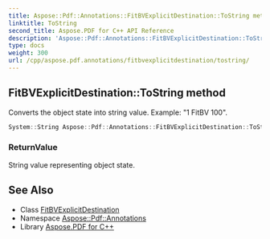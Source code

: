 ```yaml
---
title: Aspose::Pdf::Annotations::FitBVExplicitDestination::ToString method
linktitle: ToString
second_title: Aspose.PDF for C++ API Reference
description: 'Aspose::Pdf::Annotations::FitBVExplicitDestination::ToString method. Converts the object state into string value. Example: "1 FitBV 100" in C++.'
type: docs
weight: 300
url: /cpp/aspose.pdf.annotations/fitbvexplicitdestination/tostring/
---
```

## FitBVExplicitDestination::ToString method


Converts the object state into string value. Example: "1 FitBV 100".

```cpp
System::String Aspose::Pdf::Annotations::FitBVExplicitDestination::ToString() const override
```


### ReturnValue

String value representing object state.

## See Also

* Class [FitBVExplicitDestination](../)
* Namespace [Aspose::Pdf::Annotations](../../)
* Library [Aspose.PDF for C++](../../../)
